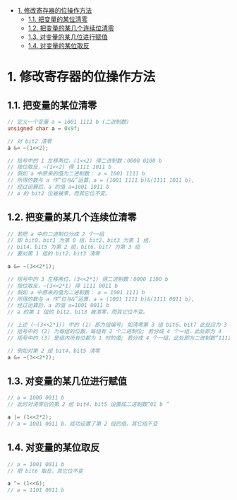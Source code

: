 - [1. 修改寄存器的位操作方法](#1-修改寄存器的位操作方法)
  - [1.1. 把变量的某位清零](#11-把变量的某位清零)
  - [1.2. 把变量的某几个连续位清零](#12-把变量的某几个连续位清零)
  - [1.3. 对变量的某几位进行赋值](#13-对变量的某几位进行赋值)
  - [1.4. 对变量的某位取反](#14-对变量的某位取反)


# 1. 修改寄存器的位操作方法
## 1.1. 把变量的某位清零
```c
// 定义一个变量 a = 1001 1111 b (二进制数)
unsigned char a = 0x9f;

// 对 bit2 清零
a &= ~(1<<2);

// 括号中的 1 左移两位，(1<<2) 得二进制数：0000 0100 b
// 按位取反，~(1<<2) 得 1111 1011 b
// 假如 a 中原来的值为二进制数： a = 1001 1111 b
// 所得的数与 a 作”位与&”运算，a = (1001 1111 b)&(1111 1011 b),
// 经过运算后，a 的值 a=1001 1011 b
// a 的 bit2 位被被零，而其它位不变。
```

## 1.2. 把变量的某几个连续位清零
```c
// 若把 a 中的二进制位分成 2 个一组
// 即 bit0、bit1 为第 0 组，bit2、bit3 为第 1 组，
// bit4、bit5 为第 2 组，bit6、bit7 为第 3 组
// 要对第 1 组的 bit2、bit3 清零

a &= ~(3<<2*1);

// 括号中的 3 左移两位，(3<<2*1) 得二进制数：0000 1100 b
// 按位取反，~(3<<2*1) 得 1111 0011 b
// 假如 a 中原来的值为二进制数： a = 1001 1111 b
// 所得的数与 a 作”位与&”运算，a = (1001 1111 b)&(1111 0011 b),
// 经过运算后，a 的值 a=1001 0011 b
// a 的第 1 组的 bit2、bit3 被清零，而其它位不变。

// 上述 (~(3<<2*1)) 中的 (1) 即为组编号; 如清零第 3 组 bit6、bit7 此处应为 3
// 括号中的 (2) 为每组的位数，每组有 2 个二进制位; 若分成 4 个一组，此处即为 4
// 括号中的 (3) 是组内所有位都为 1 时的值; 若分成 4 个一组，此处即为二进制数“1111 b”

// 例如对第 2 组 bit4、bit5 清零
a &= ~(3<<2*2);
```

## 1.3. 对变量的某几位进行赋值
```c
// a = 1000 0011 b
// 此时对清零后的第 2 组 bit4、bit5 设置成二进制数“01 b ”

a |= (1<<2*2);
// a = 1001 0011 b，成功设置了第 2 组的值，其它组不变
```

## 1.4. 对变量的某位取反
```c
// a = 1001 0011 b
// 把 bit6 取反，其它位不变

a ^= (1<<6);
// a = 1101 0011 b
```